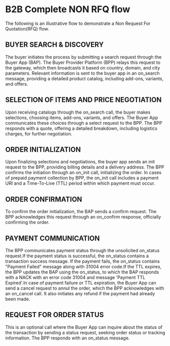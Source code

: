 # B2B Complete NON RFQ flow
The following is an illustrative flow to demonstrate a Non Request For Quotation(RFQ) flow.

## BUYER SEARCH & DISCOVERY
The buyer initiates the process by submitting a search request through the Buyer App (BAP). The Buyer Provider Platform (BPP) relays this request to the gateway, which then broadcasts it based on country, domain, and city parameters. Relevant information is sent to the buyer app in an on_search message, providing a detailed product catalog, including add-ons, variants, and offers.

## SELECTION OF ITEMS AND PRICE NEGOTIATION
Upon receiving catalogs through the on_search call, the buyer makes selections, choosing items, add-ons, variants, and offers. The Buyer App communicates these choices through a select request to the BPP. The BPP responds with a quote, offering a detailed breakdown, including logistics charges, for further negotiation.

## ORDER INITIALIZATION 
Upon finalizing selections and negotiations, the buyer app sends an init request to the BPP, providing billing details and a delivery address. The BPP confirms the initiation through an on_init call, initializing the order. In cases of prepaid payment collection by BPP, the on_init call includes a payment URI and a Time-To-Live (TTL) period within which payment must occur.

## ORDER CONFIRMATION
To confirm the order initialization, the BAP sends a confirm request. The BPP acknowledges this request through an on_confirm response, officially confirming the order.

## PAYMENT COMMUNICATION
The BPP communicates payment status through the unsolicited on_status request.If the 
payment status is successful, the on_status contains a transaction success message.
If the payment fails, the on_status contains "Payment Failed" message along with 
31004 error code.If the TTL expires, the BPP updates the BAP using the 
on_status, to which the BAP responds with a NACK with an error code 31004 and 
message 'Payment TTL Expired'.In case of payment failure or TTL expiration, the Buyer App can send a cancel request to annul the order, which the BPP acknowledges with an on_cancel call. It also initiates any refund if the payment had already been made.

## REQUEST FOR ORDER STATUS
This is an optional call where the Buyer App can inquire about the status of the transaction by sending a status request, seeking order status or tracking information. The BPP responds with an on_status message.


  
